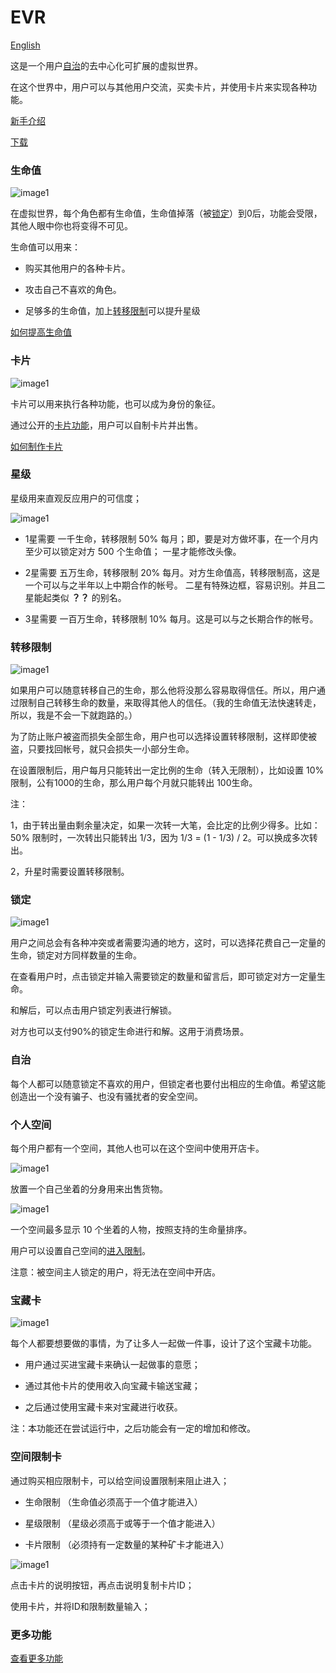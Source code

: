 # EVR

[English](README.md)

这是一个用户[自治](#自治)的去中心化可扩展的虚拟世界。

在这个世界中，用户可以与其他用户交流，买卖卡片，并使用卡片来实现各种功能。

[新手介绍](intro-cn.md)

[下载](download.md)



### 生命值

![image1](img/life1.jpg)

在虚拟世界，每个角色都有生命值，生命值掉落（被[锁定](#锁定)）到0后，功能会受限，其他人眼中你也将变得不可见。

生命值可以用来：

- 购买其他用户的各种卡片。

- 攻击自己不喜欢的角色。

- 足够多的生命值，加上[转移限制](#转移限制)可以提升星级


[如何提高生命值](how-to-life-cn.md)


### 卡片

![image1](img/card1.jpg)

卡片可以用来执行各种功能，也可以成为身份的象征。

通过公开的[卡片功能](how-to-card-cn.md#功能)，用户可以自制卡片并出售。

[如何制作卡片](how-to-card-cn.md)


### 星级

星级用来直观反应用户的可信度；

![image1](img/star1.jpg)

- 1星需要 一千生命，转移限制 50% 每月；即，要是对方做坏事，在一个月内至少可以锁定对方 500 个生命值；
一星才能修改头像。


- 2星需要 五万生命，转移限制 20% 每月。对方生命值高，转移限制高，这是一个可以与之半年以上中期合作的帐号。
二星有特殊边框，容易识别。并且二星能起类似 **？？** 的别名。


- 3星需要 一百万生命，转移限制 10% 每月。这是可以与之长期合作的帐号。


### 转移限制

![image1](img/limit1.jpg)

如果用户可以随意转移自己的生命，那么他将没那么容易取得信任。所以，用户通过限制自己转移生命的数量，来取得其他人的信任。（我的生命值无法快速转走，所以，我是不会一下就跑路的。）

为了防止账户被盗而损失全部生命，用户也可以选择设置转移限制，这样即使被盗，只要找回帐号，就只会损失一小部分生命。

在设置限制后，用户每月只能转出一定比例的生命（转入无限制），比如设置 10%限制，公有1000的生命，那么用户每个月就只能转出 100生命。

注：

1，由于转出量由剩余量决定，如果一次转一大笔，会比定的比例少得多。比如：50% 限制时，一次转出只能转出 1/3，因为 1/3 = (1 - 1/3) / 2。可以换成多次转出。

2，升星时需要设置转移限制。



### 锁定

![image1](img/lock1.jpg)

用户之间总会有各种冲突或者需要沟通的地方，这时，可以选择花费自己一定量的生命，锁定对方同样数量的生命。

在查看用户时，点击锁定并输入需要锁定的数量和留言后，即可锁定对方一定量生命。

和解后，可以点击用户锁定列表进行解锁。

对方也可以支付90%的锁定生命进行和解。这用于消费场景。


### 自治

每个人都可以随意锁定不喜欢的用户，但锁定者也要付出相应的生命值。希望这能创造出一个没有骗子、也没有骚扰者的安全空间。


### 个人空间

每个用户都有一个空间，其他人也可以在这个空间中使用开店卡。

![image1](img/space1.jpg)

放置一个自己坐着的分身用来出售货物。

![image1](img/sit1.jpg)

一个空间最多显示 10 个坐着的人物，按照支持的生命量排序。

用户可以设置自己空间的[进入限制](limit.md)。

注意：被空间主人锁定的用户，将无法在空间中开店。


### 宝藏卡

![image1](img/treasure1.jpg)

每个人都要想要做的事情，为了让多人一起做一件事，设计了这个宝藏卡功能。

- 用户通过买进宝藏卡来确认一起做事的意愿；

- 通过其他卡片的使用收入向宝藏卡输送宝藏；

- 之后通过使用宝藏卡来对宝藏进行收获。

注：本功能还在尝试运行中，之后功能会有一定的增加和修改。


### 空间限制卡

通过购买相应限制卡，可以给空间设置限制来阻止进入；

- 生命限制 （生命值必须高于一个值才能进入）

- 星级限制 （星级必须高于或等于一个值才能进入）

- 卡片限制 （必须持有一定数量的某种矿卡才能进入）

![image1](img/space_limit1.jpg)

点击卡片的说明按钮，再点击说明复制卡片ID；

使用卡片，并将ID和限制数量输入；


### 更多功能

[查看更多功能](more.md)
